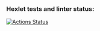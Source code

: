 ### Hexlet tests and linter status:
[![Actions Status](https://github.com/MiranaM/php-project-57/actions/workflows/hexlet-check.yml/badge.svg)](https://github.com/MiranaM/php-project-57/actions)